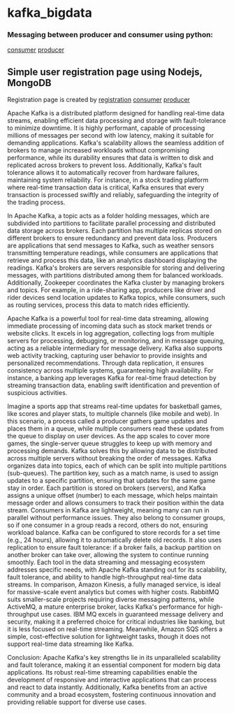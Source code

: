 # kafka_bigdata

### Messaging between producer and consumer using python:
[consumer](kafka_Consumer.py)
[producer](kafka_producer.py)


## Simple user registration page using Nodejs, MongoDB

Registration page is created by [registration](register.html)
[consumer](consumer.js)
[producer](producer.js)


Apache Kafka is a distributed platform designed for handling real-time data streams, enabling efficient data processing and storage with fault-tolerance to minimize downtime. It is highly performant, capable of processing millions of messages per second with low latency, making it suitable for demanding applications. Kafka's scalability allows the seamless addition of brokers to manage increased workloads without compromising performance, while its durability ensures that data is written to disk and replicated across brokers to prevent loss. Additionally, Kafka's fault tolerance allows it to automatically recover from hardware failures, maintaining system reliability. For instance, in a stock trading platform where real-time transaction data is critical, Kafka ensures that every transaction is processed swiftly and reliably, safeguarding the integrity of the trading process.

In Apache Kafka, a topic acts as a folder holding messages, which are subdivided into partitions to facilitate parallel processing and distributed data storage across brokers. Each partition has multiple replicas stored on different brokers to ensure redundancy and prevent data loss. Producers are applications that send messages to Kafka, such as weather sensors transmitting temperature readings, while consumers are applications that retrieve and process this data, like an analytics dashboard displaying the readings. Kafka's brokers are servers responsible for storing and delivering messages, with partitions distributed among them for balanced workloads. Additionally, Zookeeper coordinates the Kafka cluster by managing brokers and topics. For example, in a ride-sharing app, producers like driver and rider devices send location updates to Kafka topics, while consumers, such as routing services, process this data to match rides efficiently.

Apache Kafka is a powerful tool for real-time data streaming, allowing immediate processing of incoming data such as stock market trends or website clicks. It excels in log aggregation, collecting logs from multiple servers for processing, debugging, or monitoring, and in message queuing, acting as a reliable intermediary for message delivery. Kafka also supports web activity tracking, capturing user behavior to provide insights and personalized recommendations. Through data replication, it ensures consistency across multiple systems, guaranteeing high availability. For instance, a banking app leverages Kafka for real-time fraud detection by streaming transaction data, enabling swift identification and prevention of suspicious activities.

Imagine a sports app that streams real-time updates for basketball games, like scores and player stats, to multiple channels (like mobile and web). In this scenario, a process called a producer gathers game updates and places them in a queue, while multiple consumers read these updates from the queue to display on user devices.
As the app scales to cover more games, the single-server queue struggles to keep up with memory and processing demands. Kafka solves this by allowing data to be distributed across multiple servers without breaking the order of messages. Kafka organizes data into topics, each of which can be split into multiple partitions (sub-queues). The partition key, such as a match name, is used to assign updates to a specific partition, ensuring that updates for the same game stay in order.
Each partition is stored on brokers (servers), and Kafka assigns a unique offset (number) to each message, which helps maintain message order and allows consumers to track their position within the data stream. Consumers in Kafka are lightweight, meaning many can run in parallel without performance issues. They also belong to consumer groups, so if one consumer in a group reads a record, others do not, ensuring workload balance.
Kafka can be configured to store records for a set time (e.g., 24 hours), allowing it to automatically delete old records. It also uses replication to ensure fault tolerance: if a broker fails, a backup partition on another broker can take over, allowing the system to continue running smoothly.
Each tool in the data streaming and messaging ecosystem addresses specific needs, with Apache Kafka standing out for its scalability, fault tolerance, and ability to handle high-throughput real-time data streams. In comparison, Amazon Kinesis, a fully managed service, is ideal for massive-scale event analytics but comes with higher costs. RabbitMQ suits smaller-scale projects requiring diverse messaging patterns, while ActiveMQ, a mature enterprise broker, lacks Kafka's performance for high-throughput use cases. IBM MQ excels in guaranteed message delivery and security, making it a preferred choice for critical industries like banking, but it is less focused on real-time streaming. Meanwhile, Amazon SQS offers a simple, cost-effective solution for lightweight tasks, though it does not support real-time data streaming like Kafka.



Conclusion: Apache Kafka's key strengths lie in its unparalleled scalability and fault tolerance, making it an essential component for modern big data applications. Its robust real-time streaming capabilities enable the development of responsive and interactive applications that can process and react to data instantly. Additionally, Kafka benefits from an active community and a broad ecosystem, fostering continuous innovation and providing reliable support for diverse use cases.
